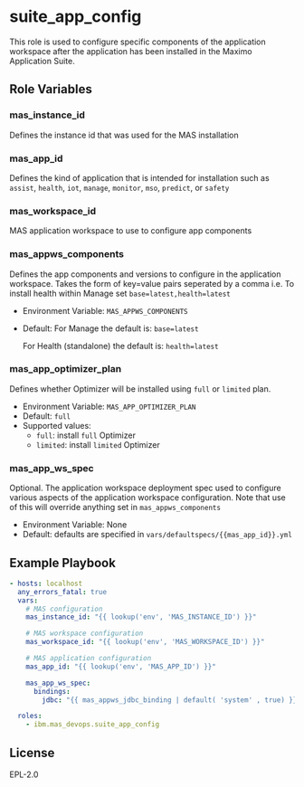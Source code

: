 suite_app_config
================

This role is used to configure specific components of the application workspace after the application has been installed in the Maximo Application Suite.

Role Variables
--------------

### mas_instance_id
Defines the instance id that was used for the MAS installation

### mas_app_id
Defines the kind of application that is intended for installation such as `assist`, `health`, `iot`, `manage`, `monitor`, `mso`, `predict`, or `safety`

### mas_workspace_id
MAS application workspace to use to configure app components

### mas_appws_components
Defines the app components and versions to configure in the application workspace. Takes the form of key=value pairs seperated by a comma i.e. To install health within Manage set `base=latest,health=latest`

- Environment Variable: `MAS_APPWS_COMPONENTS`
- Default:
  For Manage the default is:
    `base=latest`

  For Health (standalone) the default is:
    `health=latest`

### mas_app_optimizer_plan
Defines whether Optimizer will be installed using `full` or `limited` plan.

- Environment Variable: `MAS_APP_OPTIMIZER_PLAN`
- Default: `full`
- Supported values:
  - `full`: install `full` Optimizer
  - `limited`: install `limited` Optimizer

### mas_app_ws_spec
Optional.  The application workspace deployment spec used to configure various aspects of the application workspace configuration. Note that use of this will override anything set in `mas_appws_components`

- Environment Variable: None
- Default: defaults are specified in `vars/defaultspecs/{{mas_app_id}}.yml`


Example Playbook
----------------

```yaml
- hosts: localhost
  any_errors_fatal: true
  vars:
    # MAS configuration
    mas_instance_id: "{{ lookup('env', 'MAS_INSTANCE_ID') }}"

    # MAS workspace configuration
    mas_workspace_id: "{{ lookup('env', 'MAS_WORKSPACE_ID') }}"

    # MAS application configuration
    mas_app_id: "{{ lookup('env', 'MAS_APP_ID') }}"

    mas_app_ws_spec:
      bindings:
        jdbc: "{{ mas_appws_jdbc_binding | default( 'system' , true) }}"

  roles:
    - ibm.mas_devops.suite_app_config
```

License
-------

EPL-2.0
